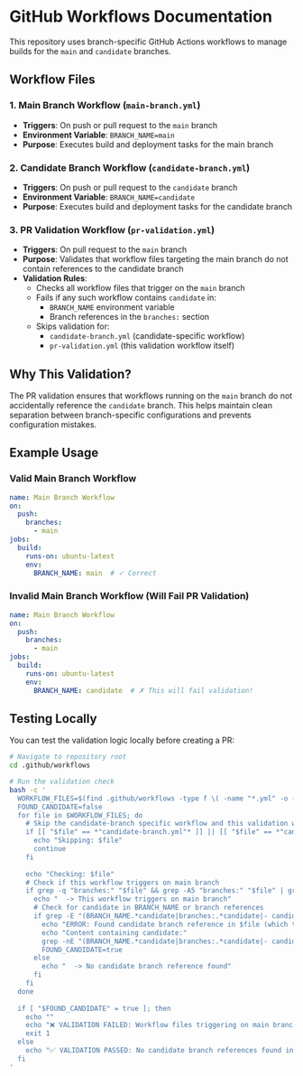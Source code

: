 # GitHub Workflows Documentation

This repository uses branch-specific GitHub Actions workflows to manage builds for the `main` and `candidate` branches.

## Workflow Files

### 1. Main Branch Workflow (`main-branch.yml`)
- **Triggers**: On push or pull request to the `main` branch
- **Environment Variable**: `BRANCH_NAME=main`
- **Purpose**: Executes build and deployment tasks for the main branch

### 2. Candidate Branch Workflow (`candidate-branch.yml`)
- **Triggers**: On push or pull request to the `candidate` branch
- **Environment Variable**: `BRANCH_NAME=candidate`
- **Purpose**: Executes build and deployment tasks for the candidate branch

### 3. PR Validation Workflow (`pr-validation.yml`)
- **Triggers**: On pull request to the `main` branch
- **Purpose**: Validates that workflow files targeting the main branch do not contain references to the candidate branch
- **Validation Rules**:
  - Checks all workflow files that trigger on the `main` branch
  - Fails if any such workflow contains `candidate` in:
    - `BRANCH_NAME` environment variable
    - Branch references in the `branches:` section
  - Skips validation for:
    - `candidate-branch.yml` (candidate-specific workflow)
    - `pr-validation.yml` (this validation workflow itself)

## Why This Validation?

The PR validation ensures that workflows running on the `main` branch do not accidentally reference the `candidate` branch. This helps maintain clean separation between branch-specific configurations and prevents configuration mistakes.

## Example Usage

### Valid Main Branch Workflow
```yaml
name: Main Branch Workflow
on:
  push:
    branches:
      - main
jobs:
  build:
    runs-on: ubuntu-latest
    env:
      BRANCH_NAME: main  # ✓ Correct
```

### Invalid Main Branch Workflow (Will Fail PR Validation)
```yaml
name: Main Branch Workflow
on:
  push:
    branches:
      - main
jobs:
  build:
    runs-on: ubuntu-latest
    env:
      BRANCH_NAME: candidate  # ✗ This will fail validation!
```

## Testing Locally

You can test the validation logic locally before creating a PR:

```bash
# Navigate to repository root
cd .github/workflows

# Run the validation check
bash -c '
  WORKFLOW_FILES=$(find .github/workflows -type f \( -name "*.yml" -o -name "*.yaml" \))
  FOUND_CANDIDATE=false
  for file in $WORKFLOW_FILES; do
    # Skip the candidate-branch specific workflow and this validation workflow
    if [[ "$file" == *"candidate-branch.yml"* ]] || [[ "$file" == *"candidate-branch.yaml"* ]] || [[ "$file" == *"pr-validation.yml"* ]] || [[ "$file" == *"pr-validation.yaml"* ]]; then
      echo "Skipping: $file"
      continue
    fi
    
    echo "Checking: $file"
    # Check if this workflow triggers on main branch
    if grep -q "branches:" "$file" && grep -A5 "branches:" "$file" | grep -q "main"; then
      echo "  -> This workflow triggers on main branch"
      # Check for candidate in BRANCH_NAME or branch references
      if grep -E "(BRANCH_NAME.*candidate|branches:.*candidate|- candidate)" "$file"; then
        echo "ERROR: Found candidate branch reference in $file (which triggers on main branch)"
        echo "Content containing candidate:"
        grep -nE "(BRANCH_NAME.*candidate|branches:.*candidate|- candidate)" "$file"
        FOUND_CANDIDATE=true
      else
        echo "  -> No candidate branch reference found"
      fi
    fi
  done
  
  if [ "$FOUND_CANDIDATE" = true ]; then
    echo ""
    echo "❌ VALIDATION FAILED: Workflow files triggering on main branch must not contain candidate branch references"
    exit 1
  else
    echo "✅ VALIDATION PASSED: No candidate branch references found in main branch workflow files"
  fi
'
```
